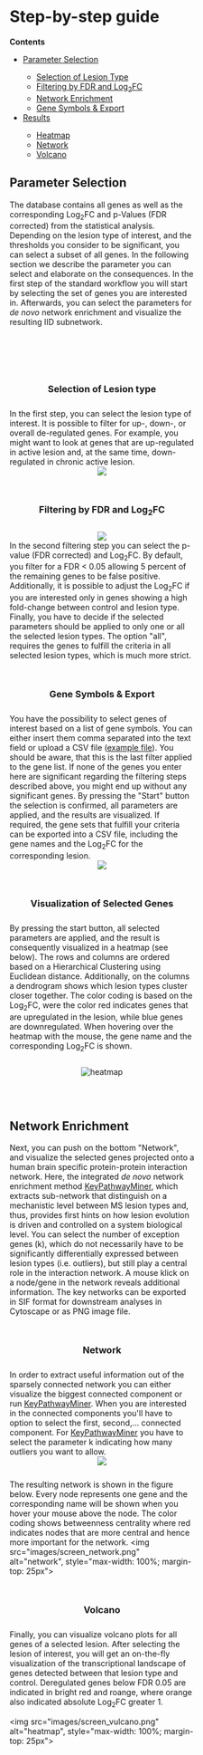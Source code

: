 <div style="max-width: 65%; margin-left: auto; margin-right: auto">
  
  <h1>Step-by-step guide</h1>

  <div class="well toc">
    <p><b>Contents</b></p>
    <ul>
      <li><a href="#paramSelection">Parameter Selection</a></li>
      <ul>
        <li><a href="#lesionType">Selection of Lesion Type</a></li>
        <li><a href="#filtering">Filtering by FDR and Log<sub>2</sub>FC</a></li>
        <li><a href="#network_enrichment">Network Enrichment</a></li>
        <li><a href="#geneSymbols">Gene Symbols & Export</a></li>
      </ul>
      <li><a href="#res">Results</a></li>
      <ul>
        <li><a href="#heatmap">Heatmap</a></li>
        <li><a href="#network">Network</a></li>
        <li><a href="#volcano">Volcano</a></li>
      </ul>
    </ul>
</div>
  <h2 id="paramSelection">Parameter Selection</h2> 

  The database contains all genes as well as the corresponding Log<sub>2</sub>FC and p-Values (FDR corrected) from the statistical analysis. Depending on the lesion type of interest, and the thresholds you consider to be significant, you can select a subset of all genes. In the following section we describe the parameter you can select and elaborate on the consequences. In the first step of the standard workflow you will start by selecting the set of genes you are interested in. Afterwards, you can select the parameters for <i>de novo</i> network enrichment and visualize the resulting IID subnetwork.


  <h3 id="lesionType", style="margin-top: 100px; margin-bottom: 25px", align="center">Selection of Lesion type</h3>
  <div class="row">
  	<div class="col-lg-6">
  		In the first step, you can select the lesion type of interest. It is possible to filter for up-, down-, or overall de-regulated genes. For example, you might want to look at genes that are up-regulated in active lesion and, at the same time, down-regulated in chronic active lesion.
   </div>
    <div class="col-lg-6", align="center"><img src=images/sidePane_1.png></div>
  </div>


  <h3 id="filtering", style="margin-top: 50px; margin-bottom: 25px", align="center"">Filtering by FDR and Log<sub>2</sub>FC</h3>
  <div class="row">
    <div class="col-lg-6", align="center", style="margin=auto"><img src=images/sidePane_2.png></div>
  	<div class="col-lg-6", style="margin=auto">
      In the second filtering step you can select the p-value (FDR corrected) and Log<sub>2</sub>FC. By default, you filter for a FDR < 0.05 allowing 5 percent of the remaining genes to be false positive. Additionally, it is possible to adjust the Log<sub>2</sub>FC if you are interested only in genes showing a high fold-change between control and lesion type.
      Finally, you have to decide if the selected parameters should be applied to only one or all the selected lesion types. The option "all", requires the genes to fulfill the criteria in all selected lesion types, which is much more strict.
  </div>
  </div>

  <h3 id="geneSymbols", style="margin-top: 50px; margin-bottom: 25px", align="center"">Gene Symbols & Export</h3>
  <div class="row">
    <div class="col-lg-6">
      You have the possibility to select genes of interest based on a list of gene symbols. You can either insert them comma separated into the text field or upload a CSV file (<a href="geneList.csv" download>example file</a>). You should be aware, that this is the last filter applied to the gene list. If none of the genes you enter here are significant regarding the filtering steps described above, you might end up without any significant genes. By pressing the "Start" button the selection is confirmed, all parameters are applied, and the results are visualized. If required, the gene sets that fulfill your criteria can be exported into a CSV file, including the gene names and the Log<sub>2</sub>FC for the corresponding lesion.
    </div>
    <div class="col-lg-6", align="center"><img src=images/sidePane_3.png></div>
  </div>

  <h3 id="heatmap", style="margin-top: 50px; margin-bottom: 25px", align="center">Visualization of Selected Genes</h3>
  By pressing the start button, all selected parameters are applied, and the result is consequently visualized in a heatmap (see below). The rows and columns are ordered based on a Hierarchical Clustering using Euclidean distance. Additionally, on the columns a dendrogram shows which lesion types cluster closer together. The color coding is based on the Log<sub>2</sub>FC, were the color red indicates genes that are upregulated in the lesion, while blue genes are downregulated. When hovering over the heatmap with the mouse, the gene name and the corresponding Log<sub>2</sub>FC is shown.
  <div align="center">
    <img src="images/screen_heatmap.png" alt="heatmap", style="max-width: 100%; margin-top: 25px">
  </div>

 <h2 id="network_enrichment", style="margin-top: 75">Network Enrichment</h2> 
  Next, you can push on the bottom "Network", and visualize the selected genes projected onto a human brain specific protein-protein interaction network. Here, the integrated <i>de novo</i> network enrichment method <a href="https://keypathwayminer.compbio.sdu.dk/keypathwayminer/">KeyPathwayMiner</a>, which extracts sub-network that distinguish on a mechanistic level between MS lesion types and, thus, provides first hints on how lesion evolution is driven and controlled on a system biological level. You can select the number of exception genes (k), which do not necessarily have to be significantly differentially expressed between lesion types (i.e. outliers), but still play a central role in the interaction network. A mouse klick on a node/gene in the network reveals additional information. The key networks can be exported in SIF format for downstream analyses in Cytoscape or as PNG image file.


  <h3 id="network", style="margin-top: 50px; margin-bottom: 25px", align="center">Network</h3>
   <div class="row", style="margin-bottom: 25px">
    <div class="col-lg-6">
     In order to extract useful information out of the sparsely connected network you can either visualize the biggest connected component or run <a href="https://keypathwayminer.compbio.sdu.dk/keypathwayminer/">KeyPathwayMiner</a>. When you are interested in the connected components you'll have to option to select the first, second,... connected component. For <a href="https://keypathwayminer.compbio.sdu.dk/keypathwayminer/">KeyPathwayMiner</a> you have to select the parameter k indicating how many outliers you want to allow.
   </div>
    <div class="col-lg-6", align="center"><img src=images/sidePane_2_1.png></div>
  </div>

  The resulting network is shown in the figure below. Every node represents one gene and the corresponding name will be shown when you hover your mouse above the node. The color coding shows betweenness centrality where red indicates nodes that are more central and hence more important for the network.
  <img src="images/screen_network.png" alt="network", style="max-width: 100%; margin-top: 25px">

  <h3 id="volcano", style="margin-top: 50px; margin-bottom: 25px", align="center">Volcano</h3>
  Finally, you can visualize volcano plots for all genes of a selected lesion. After selecting the lesion of interest, you will get an on-the-fly visualization of the transcriptional landscape of genes detected between that lesion type and control. Deregulated genes below FDR 0.05 are indicated in bright red and roange, where orange also indicated absolute Log<sub>2</sub>FC greater 1.

  <img src="images/screen_vulcano.png" alt="heatmap", style="max-width: 100%; margin-top: 25px">

</div>

